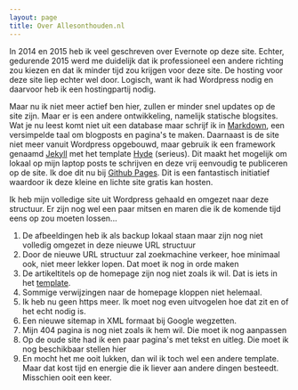 ```yaml
---
layout: page
title: Over Allesonthouden.nl
---
```


In 2014 en 2015 heb ik veel geschreven over Evernote op deze site. Echter, gedurende 2015 werd me duidelijk dat ik professioneel  een andere richting zou kiezen en dat ik minder tijd zou krijgen voor deze site. De hosting voor deze site liep echter wel door. Logisch, want ik had Wordpress nodig en daarvoor heb ik een hostingpartij nodig.

Maar nu ik niet meer actief ben hier, zullen er minder snel updates op de site zijn. Maar er is een andere ontwikkeling, namelijk statische blogsites. Wat je nu leest komt niet uit een database maar schrijf ik in [Markdown](https://daringfireball.net/projects/markdown/syntax), een versimpelde taal om blogposts en pagina's te maken. Daarnaast is de site niet meer vanuit Wordpress opgebouwd, maar gebruik ik een framework genaamd [Jekyll](https://jekyllrb.com) met het template [Hyde](http://hyde.getpoole.com/) (serieus). Dit maakt het mogelijk om lokaal op mijn laptop posts te schrijven en deze vrij eenvoudig te publiceren op de site. Ik doe dit nu bij [Github Pages](https://pages.github.com/). Dit is een fantastisch initiatief waardoor ik deze kleine en lichte site gratis kan hosten.

Ik heb mijn volledige site uit Wordpress gehaald en omgezet naar deze structuur. Er zijn nog wel een paar mitsen en maren die ik de komende tijd eens op zou moeten lossen...

1. De afbeeldingen heb ik als backup lokaal staan maar zijn nog niet volledig omgezet in deze nieuwe URL structuur
2. Door de nieuwe URL structuur zal zoekmachine verkeer, hoe minimaal ook, niet meer lekker lopen. Dat moet ik nog in orde maken
3. De artikeltitels op de homepage zijn nog niet zoals ik wil. Dat is iets in het [template](http://hyde.getpoole.com/).
4. Sommige verwijzingen naar de homepage kloppen niet helemaal.
3. Ik heb nu geen https meer. Ik moet nog even uitvogelen hoe dat zit en of het echt nodig is.
3. Een nieuwe sitemap in XML formaat bij Google wegzetten.
4. Mijn 404 pagina is nog niet zoals ik hem wil. Die moet ik nog aanpassen
5. Op de oude site had ik een paar pagina's met tekst en uitleg. Die moet ik nog beschikbaar stellen hier
6. En mocht het me ooit lukken, dan wil ik toch wel een andere template. Maar dat kost tijd en energie die ik liever aan andere dingen besteedt. Misschien ooit een keer.
